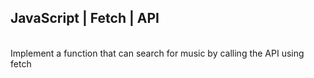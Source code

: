## JavaScript | Fetch | API
<br>
Implement a function that can search for music by calling the API using fetch